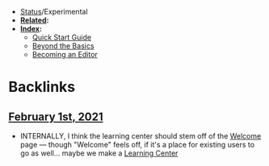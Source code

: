 - [Status](<Status.md>)/Experimental
- **[Related](<Related.md>):**
- **[Index](<Index.md>):**
    - [Quick Start Guide](<Quick Start Guide.md>)
    - [Beyond the Basics](<Beyond the Basics.md>)
    - [Becoming an Editor](<Becoming an Editor.md>)

# Backlinks
## [February 1st, 2021](<February 1st, 2021.md>)
- INTERNALLY, I think the learning center should stem off of the [Welcome](<Welcome.md>) page — though "Welcome" feels off, if it's a place for existing users to go as well... maybe we make a [Learning Center](<Learning Center.md>)


